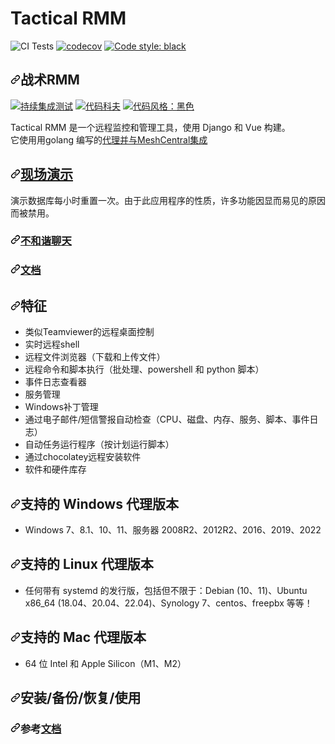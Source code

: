 # Tactical RMM

![CI Tests](https://github.com/amidaware/tacticalrmm/actions/workflows/ci-tests.yml/badge.svg?branch=develop)
[![codecov](https://codecov.io/gh/amidaware/tacticalrmm/branch/develop/graph/badge.svg?token=8ACUPVPTH6)](https://codecov.io/gh/amidaware/tacticalrmm)
[![Code style: black](https://img.shields.io/badge/code%20style-black-000000.svg)](https://github.com/python/black)

<div class="Box-sc-g0xbh4-0 bJMeLZ js-snippet-clipboard-copy-unpositioned" data-hpc="true"><article class="markdown-body entry-content container-lg" itemprop="text"><h1 tabindex="-1" dir="auto"><a id="user-content-tactical-rmm" class="anchor" aria-hidden="true" tabindex="-1" href="#tactical-rmm"><svg class="octicon octicon-link" viewBox="0 0 16 16" version="1.1" width="16" height="16" aria-hidden="true"><path d="m7.775 3.275 1.25-1.25a3.5 3.5 0 1 1 4.95 4.95l-2.5 2.5a3.5 3.5 0 0 1-4.95 0 .751.751 0 0 1 .018-1.042.751.751 0 0 1 1.042-.018 1.998 1.998 0 0 0 2.83 0l2.5-2.5a2.002 2.002 0 0 0-2.83-2.83l-1.25 1.25a.751.751 0 0 1-1.042-.018.751.751 0 0 1-.018-1.042Zm-4.69 9.64a1.998 1.998 0 0 0 2.83 0l1.25-1.25a.751.751 0 0 1 1.042.018.751.751 0 0 1 .018 1.042l-1.25 1.25a3.5 3.5 0 1 1-4.95-4.95l2.5-2.5a3.5 3.5 0 0 1 4.95 0 .751.751 0 0 1-.018 1.042.751.751 0 0 1-1.042.018 1.998 1.998 0 0 0-2.83 0l-2.5 2.5a1.998 1.998 0 0 0 0 2.83Z"></path></svg></a><font style="vertical-align: inherit;"><font style="vertical-align: inherit;">战术RMM</font></font></h1>
<p dir="auto"><a target="_blank" rel="noopener noreferrer" href="https://github.com/amidaware/tacticalrmm/actions/workflows/ci-tests.yml/badge.svg?branch=develop"><img src="https://github.com/amidaware/tacticalrmm/actions/workflows/ci-tests.yml/badge.svg?branch=develop" alt="持续集成测试" style="max-width: 100%;"></a>
<a href="https://codecov.io/gh/amidaware/tacticalrmm" rel="nofollow"><img src="https://camo.githubusercontent.com/d0e8da5c400a442d915920306f0b21bf9e9dfccacf829b868d454eeaaa019a59/68747470733a2f2f636f6465636f762e696f2f67682f616d696461776172652f746163746963616c726d6d2f6272616e63682f646576656c6f702f67726170682f62616467652e7376673f746f6b656e3d38414355505650544836" alt="代码科夫" data-canonical-src="https://codecov.io/gh/amidaware/tacticalrmm/branch/develop/graph/badge.svg?token=8ACUPVPTH6" style="max-width: 100%;"></a>
<a href="https://github.com/python/black"><img src="https://camo.githubusercontent.com/7d770c433d6198d89f8c1e2f187b904a9721d176259d0e97157337741cc8e837/68747470733a2f2f696d672e736869656c64732e696f2f62616467652f636f64652532307374796c652d626c61636b2d3030303030302e737667" alt="代码风格：黑色" data-canonical-src="https://img.shields.io/badge/code%20style-black-000000.svg" style="max-width: 100%;"></a></p>
<p dir="auto"><font style="vertical-align: inherit;"><font style="vertical-align: inherit;">Tactical RMM 是一个远程监控和管理工具，使用 Django 和 Vue 构建。</font></font><br><font style="vertical-align: inherit;"><font style="vertical-align: inherit;">
它使用用</font><font style="vertical-align: inherit;">golang 编写的</font></font><a href="https://github.com/amidaware/rmmagent"><font style="vertical-align: inherit;"><font style="vertical-align: inherit;">代理并与</font></font></a><font style="vertical-align: inherit;"></font><a href="https://github.com/Ylianst/MeshCentral"><font style="vertical-align: inherit;"><font style="vertical-align: inherit;">MeshCentral集成</font></font></a></p>
<h1 tabindex="-1" dir="auto"><a id="user-content-live-demo" class="anchor" aria-hidden="true" tabindex="-1" href="#live-demo"><svg class="octicon octicon-link" viewBox="0 0 16 16" version="1.1" width="16" height="16" aria-hidden="true"><path d="m7.775 3.275 1.25-1.25a3.5 3.5 0 1 1 4.95 4.95l-2.5 2.5a3.5 3.5 0 0 1-4.95 0 .751.751 0 0 1 .018-1.042.751.751 0 0 1 1.042-.018 1.998 1.998 0 0 0 2.83 0l2.5-2.5a2.002 2.002 0 0 0-2.83-2.83l-1.25 1.25a.751.751 0 0 1-1.042-.018.751.751 0 0 1-.018-1.042Zm-4.69 9.64a1.998 1.998 0 0 0 2.83 0l1.25-1.25a.751.751 0 0 1 1.042.018.751.751 0 0 1 .018 1.042l-1.25 1.25a3.5 3.5 0 1 1-4.95-4.95l2.5-2.5a3.5 3.5 0 0 1 4.95 0 .751.751 0 0 1-.018 1.042.751.751 0 0 1-1.042.018 1.998 1.998 0 0 0-2.83 0l-2.5 2.5a1.998 1.998 0 0 0 0 2.83Z"></path></svg></a><a href="https://demo.tacticalrmm.com/" rel="nofollow"><font style="vertical-align: inherit;"><font style="vertical-align: inherit;">现场演示</font></font></a></h1>
<p dir="auto"><font style="vertical-align: inherit;"><font style="vertical-align: inherit;">演示数据库每小时重置一次。</font><font style="vertical-align: inherit;">由于此应用程序的性质，许多功能因显而易见的原因而被禁用。</font></font></p>
<h3 tabindex="-1" dir="auto"><a id="user-content-discord-chat" class="anchor" aria-hidden="true" tabindex="-1" href="#discord-chat"><svg class="octicon octicon-link" viewBox="0 0 16 16" version="1.1" width="16" height="16" aria-hidden="true"><path d="m7.775 3.275 1.25-1.25a3.5 3.5 0 1 1 4.95 4.95l-2.5 2.5a3.5 3.5 0 0 1-4.95 0 .751.751 0 0 1 .018-1.042.751.751 0 0 1 1.042-.018 1.998 1.998 0 0 0 2.83 0l2.5-2.5a2.002 2.002 0 0 0-2.83-2.83l-1.25 1.25a.751.751 0 0 1-1.042-.018.751.751 0 0 1-.018-1.042Zm-4.69 9.64a1.998 1.998 0 0 0 2.83 0l1.25-1.25a.751.751 0 0 1 1.042.018.751.751 0 0 1 .018 1.042l-1.25 1.25a3.5 3.5 0 1 1-4.95-4.95l2.5-2.5a3.5 3.5 0 0 1 4.95 0 .751.751 0 0 1-.018 1.042.751.751 0 0 1-1.042.018 1.998 1.998 0 0 0-2.83 0l-2.5 2.5a1.998 1.998 0 0 0 0 2.83Z"></path></svg></a><a href="https://discord.gg/upGTkWp" rel="nofollow"><font style="vertical-align: inherit;"><font style="vertical-align: inherit;">不和谐聊天</font></font></a></h3>
<h3 tabindex="-1" dir="auto"><a id="user-content-documentation" class="anchor" aria-hidden="true" tabindex="-1" href="#documentation"><svg class="octicon octicon-link" viewBox="0 0 16 16" version="1.1" width="16" height="16" aria-hidden="true"><path d="m7.775 3.275 1.25-1.25a3.5 3.5 0 1 1 4.95 4.95l-2.5 2.5a3.5 3.5 0 0 1-4.95 0 .751.751 0 0 1 .018-1.042.751.751 0 0 1 1.042-.018 1.998 1.998 0 0 0 2.83 0l2.5-2.5a2.002 2.002 0 0 0-2.83-2.83l-1.25 1.25a.751.751 0 0 1-1.042-.018.751.751 0 0 1-.018-1.042Zm-4.69 9.64a1.998 1.998 0 0 0 2.83 0l1.25-1.25a.751.751 0 0 1 1.042.018.751.751 0 0 1 .018 1.042l-1.25 1.25a3.5 3.5 0 1 1-4.95-4.95l2.5-2.5a3.5 3.5 0 0 1 4.95 0 .751.751 0 0 1-.018 1.042.751.751 0 0 1-1.042.018 1.998 1.998 0 0 0-2.83 0l-2.5 2.5a1.998 1.998 0 0 0 0 2.83Z"></path></svg></a><a href="https://docs.tacticalrmm.com" rel="nofollow"><font style="vertical-align: inherit;"><font style="vertical-align: inherit;">文档</font></font></a></h3>
<h2 tabindex="-1" dir="auto"><a id="user-content-features" class="anchor" aria-hidden="true" tabindex="-1" href="#features"><svg class="octicon octicon-link" viewBox="0 0 16 16" version="1.1" width="16" height="16" aria-hidden="true"><path d="m7.775 3.275 1.25-1.25a3.5 3.5 0 1 1 4.95 4.95l-2.5 2.5a3.5 3.5 0 0 1-4.95 0 .751.751 0 0 1 .018-1.042.751.751 0 0 1 1.042-.018 1.998 1.998 0 0 0 2.83 0l2.5-2.5a2.002 2.002 0 0 0-2.83-2.83l-1.25 1.25a.751.751 0 0 1-1.042-.018.751.751 0 0 1-.018-1.042Zm-4.69 9.64a1.998 1.998 0 0 0 2.83 0l1.25-1.25a.751.751 0 0 1 1.042.018.751.751 0 0 1 .018 1.042l-1.25 1.25a3.5 3.5 0 1 1-4.95-4.95l2.5-2.5a3.5 3.5 0 0 1 4.95 0 .751.751 0 0 1-.018 1.042.751.751 0 0 1-1.042.018 1.998 1.998 0 0 0-2.83 0l-2.5 2.5a1.998 1.998 0 0 0 0 2.83Z"></path></svg></a><font style="vertical-align: inherit;"><font style="vertical-align: inherit;">特征</font></font></h2>
<ul dir="auto">
<li><font style="vertical-align: inherit;"><font style="vertical-align: inherit;">类似Teamviewer的远程桌面控制</font></font></li>
<li><font style="vertical-align: inherit;"><font style="vertical-align: inherit;">实时远程shell</font></font></li>
<li><font style="vertical-align: inherit;"><font style="vertical-align: inherit;">远程文件浏览器（下载和上传文件）</font></font></li>
<li><font style="vertical-align: inherit;"><font style="vertical-align: inherit;">远程命令和脚本执行（批处理、powershell 和 python 脚本）</font></font></li>
<li><font style="vertical-align: inherit;"><font style="vertical-align: inherit;">事件日志查看器</font></font></li>
<li><font style="vertical-align: inherit;"><font style="vertical-align: inherit;">服务管理</font></font></li>
<li><font style="vertical-align: inherit;"><font style="vertical-align: inherit;">Windows补丁管理</font></font></li>
<li><font style="vertical-align: inherit;"><font style="vertical-align: inherit;">通过电子邮件/短信警报自动检查（CPU、磁盘、内存、服务、脚本、事件日志）</font></font></li>
<li><font style="vertical-align: inherit;"><font style="vertical-align: inherit;">自动任务运行程序（按计划运行脚本）</font></font></li>
<li><font style="vertical-align: inherit;"><font style="vertical-align: inherit;">通过chocolatey远程安装软件</font></font></li>
<li><font style="vertical-align: inherit;"><font style="vertical-align: inherit;">软件和硬件库存</font></font></li>
</ul>
<h2 tabindex="-1" dir="auto"><a id="user-content-windows-agent-versions-supported" class="anchor" aria-hidden="true" tabindex="-1" href="#windows-agent-versions-supported"><svg class="octicon octicon-link" viewBox="0 0 16 16" version="1.1" width="16" height="16" aria-hidden="true"><path d="m7.775 3.275 1.25-1.25a3.5 3.5 0 1 1 4.95 4.95l-2.5 2.5a3.5 3.5 0 0 1-4.95 0 .751.751 0 0 1 .018-1.042.751.751 0 0 1 1.042-.018 1.998 1.998 0 0 0 2.83 0l2.5-2.5a2.002 2.002 0 0 0-2.83-2.83l-1.25 1.25a.751.751 0 0 1-1.042-.018.751.751 0 0 1-.018-1.042Zm-4.69 9.64a1.998 1.998 0 0 0 2.83 0l1.25-1.25a.751.751 0 0 1 1.042.018.751.751 0 0 1 .018 1.042l-1.25 1.25a3.5 3.5 0 1 1-4.95-4.95l2.5-2.5a3.5 3.5 0 0 1 4.95 0 .751.751 0 0 1-.018 1.042.751.751 0 0 1-1.042.018 1.998 1.998 0 0 0-2.83 0l-2.5 2.5a1.998 1.998 0 0 0 0 2.83Z"></path></svg></a><font style="vertical-align: inherit;"><font style="vertical-align: inherit;">支持的 Windows 代理版本</font></font></h2>
<ul dir="auto">
<li><font style="vertical-align: inherit;"><font style="vertical-align: inherit;">Windows 7、8.1、10、11、服务器 2008R2、2012R2、2016、2019、2022</font></font></li>
</ul>
<h2 tabindex="-1" dir="auto"><a id="user-content-linux-agent-versions-supported" class="anchor" aria-hidden="true" tabindex="-1" href="#linux-agent-versions-supported"><svg class="octicon octicon-link" viewBox="0 0 16 16" version="1.1" width="16" height="16" aria-hidden="true"><path d="m7.775 3.275 1.25-1.25a3.5 3.5 0 1 1 4.95 4.95l-2.5 2.5a3.5 3.5 0 0 1-4.95 0 .751.751 0 0 1 .018-1.042.751.751 0 0 1 1.042-.018 1.998 1.998 0 0 0 2.83 0l2.5-2.5a2.002 2.002 0 0 0-2.83-2.83l-1.25 1.25a.751.751 0 0 1-1.042-.018.751.751 0 0 1-.018-1.042Zm-4.69 9.64a1.998 1.998 0 0 0 2.83 0l1.25-1.25a.751.751 0 0 1 1.042.018.751.751 0 0 1 .018 1.042l-1.25 1.25a3.5 3.5 0 1 1-4.95-4.95l2.5-2.5a3.5 3.5 0 0 1 4.95 0 .751.751 0 0 1-.018 1.042.751.751 0 0 1-1.042.018 1.998 1.998 0 0 0-2.83 0l-2.5 2.5a1.998 1.998 0 0 0 0 2.83Z"></path></svg></a><font style="vertical-align: inherit;"><font style="vertical-align: inherit;">支持的 Linux 代理版本</font></font></h2>
<ul dir="auto">
<li><font style="vertical-align: inherit;"><font style="vertical-align: inherit;">任何带有 systemd 的发行版，包括但不限于：Debian (10、11)、Ubuntu x86_64 (18.04、20.04、22.04)、Synology 7、centos、freepbx 等等！</font></font></li>
</ul>
<h2 tabindex="-1" dir="auto"><a id="user-content-mac-agent-versions-supported" class="anchor" aria-hidden="true" tabindex="-1" href="#mac-agent-versions-supported"><svg class="octicon octicon-link" viewBox="0 0 16 16" version="1.1" width="16" height="16" aria-hidden="true"><path d="m7.775 3.275 1.25-1.25a3.5 3.5 0 1 1 4.95 4.95l-2.5 2.5a3.5 3.5 0 0 1-4.95 0 .751.751 0 0 1 .018-1.042.751.751 0 0 1 1.042-.018 1.998 1.998 0 0 0 2.83 0l2.5-2.5a2.002 2.002 0 0 0-2.83-2.83l-1.25 1.25a.751.751 0 0 1-1.042-.018.751.751 0 0 1-.018-1.042Zm-4.69 9.64a1.998 1.998 0 0 0 2.83 0l1.25-1.25a.751.751 0 0 1 1.042.018.751.751 0 0 1 .018 1.042l-1.25 1.25a3.5 3.5 0 1 1-4.95-4.95l2.5-2.5a3.5 3.5 0 0 1 4.95 0 .751.751 0 0 1-.018 1.042.751.751 0 0 1-1.042.018 1.998 1.998 0 0 0-2.83 0l-2.5 2.5a1.998 1.998 0 0 0 0 2.83Z"></path></svg></a><font style="vertical-align: inherit;"><font style="vertical-align: inherit;">支持的 Mac 代理版本</font></font></h2>
<ul dir="auto">
<li><font style="vertical-align: inherit;"><font style="vertical-align: inherit;">64 位 Intel 和 Apple Silicon（M1、M2）</font></font></li>
</ul>
<h2 tabindex="-1" dir="auto"><a id="user-content-installation--backup--restore--usage" class="anchor" aria-hidden="true" tabindex="-1" href="#installation--backup--restore--usage"><svg class="octicon octicon-link" viewBox="0 0 16 16" version="1.1" width="16" height="16" aria-hidden="true"><path d="m7.775 3.275 1.25-1.25a3.5 3.5 0 1 1 4.95 4.95l-2.5 2.5a3.5 3.5 0 0 1-4.95 0 .751.751 0 0 1 .018-1.042.751.751 0 0 1 1.042-.018 1.998 1.998 0 0 0 2.83 0l2.5-2.5a2.002 2.002 0 0 0-2.83-2.83l-1.25 1.25a.751.751 0 0 1-1.042-.018.751.751 0 0 1-.018-1.042Zm-4.69 9.64a1.998 1.998 0 0 0 2.83 0l1.25-1.25a.751.751 0 0 1 1.042.018.751.751 0 0 1 .018 1.042l-1.25 1.25a3.5 3.5 0 1 1-4.95-4.95l2.5-2.5a3.5 3.5 0 0 1 4.95 0 .751.751 0 0 1-.018 1.042.751.751 0 0 1-1.042.018 1.998 1.998 0 0 0-2.83 0l-2.5 2.5a1.998 1.998 0 0 0 0 2.83Z"></path></svg></a><font style="vertical-align: inherit;"><font style="vertical-align: inherit;">安装/备份/恢复/使用</font></font></h2>
<h3 tabindex="-1" dir="auto"><a id="user-content-refer-to-the-documentation" class="anchor" aria-hidden="true" tabindex="-1" href="#refer-to-the-documentation"><svg class="octicon octicon-link" viewBox="0 0 16 16" version="1.1" width="16" height="16" aria-hidden="true"><path d="m7.775 3.275 1.25-1.25a3.5 3.5 0 1 1 4.95 4.95l-2.5 2.5a3.5 3.5 0 0 1-4.95 0 .751.751 0 0 1 .018-1.042.751.751 0 0 1 1.042-.018 1.998 1.998 0 0 0 2.83 0l2.5-2.5a2.002 2.002 0 0 0-2.83-2.83l-1.25 1.25a.751.751 0 0 1-1.042-.018.751.751 0 0 1-.018-1.042Zm-4.69 9.64a1.998 1.998 0 0 0 2.83 0l1.25-1.25a.751.751 0 0 1 1.042.018.751.751 0 0 1 .018 1.042l-1.25 1.25a3.5 3.5 0 1 1-4.95-4.95l2.5-2.5a3.5 3.5 0 0 1 4.95 0 .751.751 0 0 1-.018 1.042.751.751 0 0 1-1.042.018 1.998 1.998 0 0 0-2.83 0l-2.5 2.5a1.998 1.998 0 0 0 0 2.83Z"></path></svg></a><font style="vertical-align: inherit;"><font style="vertical-align: inherit;">参考</font></font><a href="https://docs.tacticalrmm.com" rel="nofollow"><font style="vertical-align: inherit;"><font style="vertical-align: inherit;">文档</font></font></a></h3>
</article></div>
